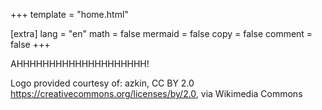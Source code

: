 +++
template = "home.html"

[extra]
lang = "en"
math = false
mermaid = false
copy = false
comment = false
+++

AHHHHHHHHHHHHHHHHHHHH!


Logo provided courtesy of: azkin, CC BY 2.0 <https://creativecommons.org/licenses/by/2.0>, via Wikimedia Commons